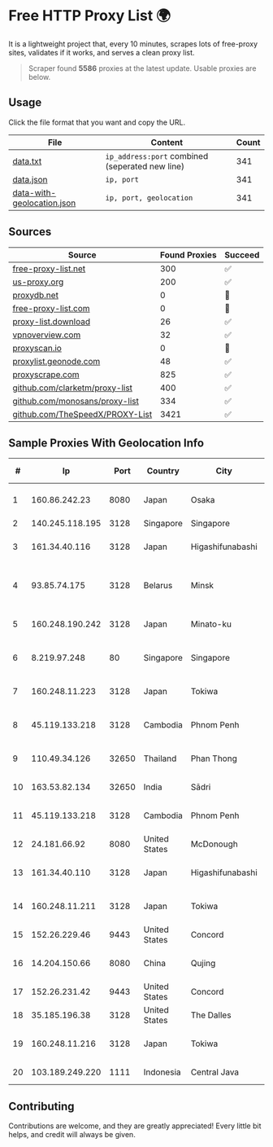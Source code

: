 
# Free HTTP Proxy List 🌍

It is a lightweight project that, every 10 minutes, scrapes lots of free-proxy sites, validates if it works, and serves a clean proxy list.


> Scraper found **5586** proxies at the latest update. Usable proxies are below.

## Usage

Click the file format that you want and copy the URL.


|File|Content|Count|
|----|-------|-----|
|[data.txt](https://raw.githubusercontent.com/themiralay/Proxy-List-World/master/data.txt)|`ip_address:port` combined (seperated new line)|341|
|[data.json](https://raw.githubusercontent.com/themiralay/Proxy-List-World/master/data.json)|`ip, port`|341|
|[data-with-geolocation.json](https://raw.githubusercontent.com/themiralay/Proxy-List-World/master/data-with-geolocation.json)|`ip, port, geolocation`|341|

## Sources

|Source|Found Proxies|Succeed|
|------|-------------|-------|
|[free-proxy-list.net](https://free-proxy-list.net)|300|✅|
|[us-proxy.org](https://www.us-proxy.org)|200|✅|
|[proxydb.net](http://proxydb.net)|0|🚫|
|[free-proxy-list.com](https://free-proxy-list.com/?page=&port=&type%5B%5D=http&type%5B%5D=https&up_time=0&search=Search)|0|🚫|
|[proxy-list.download](https://www.proxy-list.download/HTTP)|26|✅|
|[vpnoverview.com](https://vpnoverview.com/privacy/anonymous-browsing/free-proxy-servers)|32|✅|
|[proxyscan.io](https://www.proxyscan.io)|0|🚫|
|[proxylist.geonode.com](https://proxylist.geonode.com/api/proxy-list?limit=300&page=1&sort_by=lastChecked&sort_type=desc&protocols=http,https)|48|✅|
|[proxyscrape.com](https://api.proxyscrape.com/v2/?request=displayproxies&protocol=http&timeout=10000&country=all&ssl=all&anonymity=all)|825|✅|
|[github.com/clarketm/proxy-list](https://raw.githubusercontent.com/clarketm/proxy-list/master/proxy-list-raw.txt)|400|✅|
|[github.com/monosans/proxy-list](https://raw.githubusercontent.com/monosans/proxy-list/main/proxies/http.txt)|334|✅|
|[github.com/TheSpeedX/PROXY-List](https://raw.githubusercontent.com/TheSpeedX/PROXY-List/master/http.txt)|3421|✅|


## Sample Proxies With Geolocation Info

|#|Ip|Port|Country|City|Internet Service Provider|
|-|--|----|-------|----|-------------------------|
|1|160.86.242.23|8080|Japan|Osaka|Sony Network Communications Inc|
|2|140.245.118.195|3128|Singapore|Singapore|Oracle Corporation|
|3|161.34.40.116|3128|Japan|Higashifunabashi|NTT PC Communications, Inc.|
|4|93.85.74.175|3128|Belarus|Minsk|Republican Unitary Telecommunication Enterprise Beltelecom|
|5|160.248.190.242|3128|Japan|Minato-ku|NTT PC Communications, Inc.|
|6|8.219.97.248|80|Singapore|Singapore|Alibaba (US) Technology Co., Ltd.|
|7|160.248.11.223|3128|Japan|Tokiwa|NTT PC Communications, Inc.|
|8|45.119.133.218|3128|Cambodia|Phnom Penh|VIETTEL (CAMBODIA) PTE., LTD|
|9|110.49.34.126|32650|Thailand|Phan Thong|Advanced Wireless Network Company Limited|
|10|163.53.82.134|32650|India|Sādri|Kay Kay Softech Private Limited|
|11|45.119.133.218|3128|Cambodia|Phnom Penh|VIETTEL (CAMBODIA) PTE., LTD|
|12|24.181.66.92|8080|United States|McDonough|Charter Communications|
|13|161.34.40.110|3128|Japan|Higashifunabashi|NTT PC Communications, Inc.|
|14|160.248.11.211|3128|Japan|Tokiwa|NTT PC Communications, Inc.|
|15|152.26.229.46|9443|United States|Concord|MCNC|
|16|14.204.150.66|8080|China|Qujing|China Unicom Yunnan Province Network|
|17|152.26.231.42|9443|United States|Concord|MCNC|
|18|35.185.196.38|3128|United States|The Dalles|Google LLC|
|19|160.248.11.216|3128|Japan|Tokiwa|NTT PC Communications, Inc.|
|20|103.189.249.220|1111|Indonesia|Central Java|PT Berkah Media Kusuma Vision|



## Contributing

Contributions are welcome, and they are greatly appreciated! Every
little bit helps, and credit will always be given.

